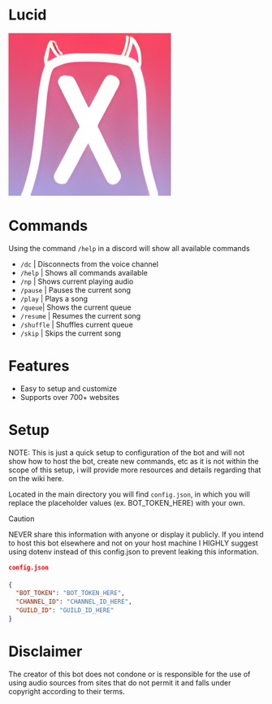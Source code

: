 # Lucid

![LucidImage](https://github.com/josephdorman/lucid/blob/main/src/assets/lucidbot.jpg)

# Commands

Using the command `/help` in a discord will show all available commands

- `/dc` | Disconnects from the voice channel
- `/help` | Shows all commands available
- `/np` | Shows current playing audio
- `/pause` | Pauses the current song
- `/play` | Plays a song
- `/queue`| Shows the current queue
- `/resume` | Resumes the current song
- `/shuffle` | Shuffles current queue
- `/skip` | Skips the current song

# Features

- Easy to setup and customize
- Supports over 700+ websites

# Setup

NOTE: This is just a quick setup to configuration of the bot and will not show how to host the bot, create new commands, etc as it is not within the scope of this setup, i will provide more resources and details regarding that on the wiki here.

Located in the main directory you will find `config.json`, in which you will replace the placeholder values (ex. BOT_TOKEN_HERE) with your own.

> [!CAUTION]
> NEVER share this information with anyone or display it publicly. If you intend to host this bot elsewhere and not on your host machine I HIGHLY suggest using dotenv instead of this config.json to prevent leaking this information.

```json
config.json

{
  "BOT_TOKEN": "BOT_TOKEN_HERE",
  "CHANNEL_ID": "CHANNEL_ID_HERE",
  "GUILD_ID": "GUILD_ID_HERE"
}
```

# Disclaimer

The creator of this bot does not condone or is responsible for the use of using audio sources from sites that do not permit it and falls under copyright according to their terms.
